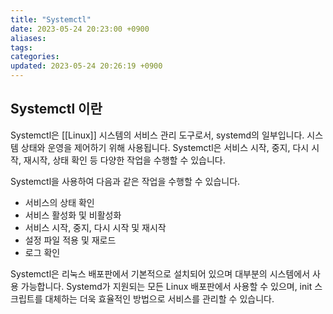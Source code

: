 ```yaml
---
title: "Systemctl"
date: 2023-05-24 20:23:00 +0900
aliases: 
tags: 
categories: 
updated: 2023-05-24 20:26:19 +0900
---
```


## Systemctl 이란

Systemctl은 [[Linux]] 시스템의 서비스 관리 도구로서, systemd의 일부입니다. 시스템 상태와 운영을 제어하기 위해 사용됩니다. Systemctl은 서비스 시작, 중지, 다시 시작, 재시작, 상태 확인 등 다양한 작업을 수행할 수 있습니다.

Systemctl을 사용하여 다음과 같은 작업을 수행할 수 있습니다.

- 서비스의 상태 확인
- 서비스 활성화 및 비활성화
- 서비스 시작, 중지, 다시 시작 및 재시작
- 설정 파일 적용 및 재로드
- 로그 확인

Systemctl은 리눅스 배포판에서 기본적으로 설치되어 있으며 대부분의 시스템에서 사용 가능합니다. Systemd가 지원되는 모든 Linux 배포판에서 사용할 수 있으며, init 스크립트를 대체하는 더욱 효율적인 방법으로 서비스를 관리할 수 있습니다.
